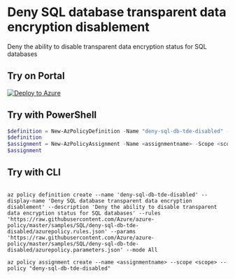 # Deny SQL database transparent data encryption disablement

Deny the ability to disable transparent data encryption status for SQL databases

## Try on Portal

[![Deploy to Azure](http://azuredeploy.net/deploybutton.png)](https://portal.azure.com/#blade/Microsoft_Azure_Policy/CreatePolicyDefinitionBlade/uri/https%3A%2F%2Fraw.githubusercontent.com%2FAzure%2Fazure-policy%2Fmaster%2Fsamples%2FSQL%2Fdeny-sql-db-tde-disabled%2Fazurepolicy.json)

## Try with PowerShell

````powershell
$definition = New-AzPolicyDefinition -Name "deny-sql-db-tde-disabled" -DisplayName "Deny SQL database transparent data encryption disablement" -description "Deny the ability to disable transparent data encryption status for SQL databases" -Policy 'https://raw.githubusercontent.com/Azure/azure-policy/master/samples/SQL/deny-sql-db-tde-disabled/azurepolicy.rules.json' -Parameter 'https://raw.githubusercontent.com/Azure/azure-policy/master/samples/SQL/deny-sql-db-tde-disabled/azurepolicy.parameters.json' -Mode All
$definition
$assignment = New-AzPolicyAssignment -Name <assignmentname> -Scope <scope>  -PolicyDefinition $definition
$assignment 
````



## Try with CLI

````cli

az policy definition create --name 'deny-sql-db-tde-disabled' --display-name 'Deny SQL database transparent data encryption disablement' --description 'Deny the ability to disable transparent data encryption status for SQL databases' --rules 'https://raw.githubusercontent.com/Azure/azure-policy/master/samples/SQL/deny-sql-db-tde-disabled/azurepolicy.rules.json' --params 'https://raw.githubusercontent.com/Azure/azure-policy/master/samples/SQL/deny-sql-db-tde-disabled/azurepolicy.parameters.json' --mode All

az policy assignment create --name <assignmentname> --scope <scope> --policy "deny-sql-db-tde-disabled" 

````
